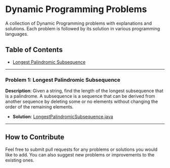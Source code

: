 # Dynamic Programming Problems

A collection of Dynamic Programming problems with explanations and solutions. Each problem is followed by its solution in various programming languages.

## Table of Contents

- [Longest Palindromic Subsequence](#problem-1-longest-palindromic-subsequence)

---

### Problem 1: Longest Palindromic Subsequence
**Description**: Given a string, find the length of the longest subsequence that is a palindrome. A subsequence is a sequence that can be derived from another sequence by deleting some or no elements without changing the order of the remaining elements.

- **Solution**: [LongestPalindromicSubsequence.java](solutions/LongestPalindromicSubstring.java)

---

## How to Contribute

Feel free to submit pull requests for any problems or solutions you would like to add. You can also suggest new problems or improvements to the existing ones.

